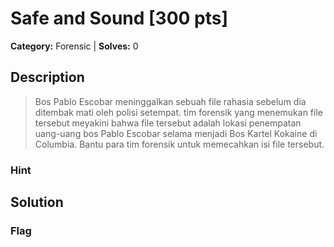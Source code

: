 # Safe and Sound [300 pts]

**Category:** Forensic
| **Solves:** 0

## Description
>Bos Pablo Escobar meninggalkan sebuah file rahasia sebelum dia ditembak mati oleh polisi setempat. tim forensik yang menemukan file tersebut meyakini bahwa file tersebut adalah lokasi penempatan uang-uang bos Pablo Escobar selama menjadi Bos Kartel Kokaine di Columbia. Bantu para tim forensik untuk memecahkan isi file tersebut.

### Hint
 
## Solution

### Flag

